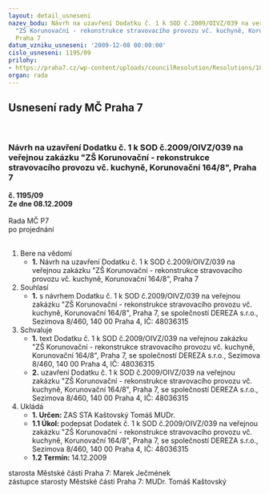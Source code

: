 ```yaml
---
layout: detail_usneseni
nazev_bodu: Návrh na uzavření Dodatku č. 1 k SOD č.2009/OIVZ/039 na veřejnou zakázku
  "ZŠ Korunovační - rekonstrukce stravovacího provozu vč. kuchyně, Korunovační 164/8",
  Praha 7
datum_vzniku_usneseni: '2009-12-08 00:00:00'
cislo_usneseni: 1195/09
prilohy:
- https://praha7.cz/wp-content/uploads/councilResolution/Resolutions/18219/62-dodatek_n%c3%a1vrh.doc
organ: rada
---
```

<div id="ucUsn_pList" class="usn">
	<span><h2>Usnesení rady MČ Praha 7 </h2>
<br></span><div class="standBody">
<span><h3>Návrh na uzavření Dodatku č. 1 k SOD č.2009/OIVZ/039 na veřejnou zakázku "ZŠ Korunovační - rekonstrukce stravovacího provozu vč. kuchyně, Korunovační 164/8", Praha 7</h3></span><div class="center">
		<strong>č. 1195/09</strong><br>
	</div>
<div class="center">
		<strong>Ze dne 08.12.2009</strong><br><br>
	</div>Rada MČ P7<br> po projednání<br><br><ol>
<li>Bere na vědomí<ul><li>
<strong>1.</strong> Návrh na uzavření Dodatku č. 1 k SOD č.2009/OIVZ/039 na veřejnou zakázku "ZŠ Korunovační - rekonstrukce stravovacího provozu vč. kuchyně, Korunovační 164/8", Praha 7</li></ul>
</li>
<li>Souhlasí<ul><li>
<strong>1.</strong> s návrhem Dodatku č. 1 k SOD č.2009/OIVZ/039 na veřejnou zakázku "ZŠ Korunovační - rekonstrukce stravovacího provozu vč. kuchyně, Korunovační 164/8", Praha 7, se společností DEREZA s.r.o., Sezimova 8/460, 140 00 Praha 4, IČ: 48036315  </li></ul>
</li>
<li>Schvaluje<ul>
<li>
<strong>1.</strong> text Dodatku č. 1 k SOD č.2009/OIVZ/039 na veřejnou zakázku "ZŠ Korunovační - rekonstrukce stravovacího provozu vč. kuchyně, Korunovační 164/8", Praha 7, se společností DEREZA s.r.o., Sezimova 8/460, 140 00 Praha 4, IČ: 48036315  </li>
<li>
<strong>2.</strong> uzavření Dodatku č. 1 k SOD č.2009/OIVZ/039 na veřejnou zakázku "ZŠ Korunovační - rekonstrukce stravovacího provozu vč. kuchyně, Korunovační 164/8", Praha 7, se společností DEREZA s.r.o., Sezimova 8/460, 140 00 Praha 4, IČ: 48036315    </li>
</ul>
</li>
<li>Ukládá<ul>
<li>
<strong>1. Určen: </strong>ZAS STA Kaštovský Tomáš MUDr.</li>
<li>
<strong>1.1 Úkol: </strong>podepsat Dodatek č. 1 k SOD č.2009/OIVZ/039 na veřejnou zakázku "ZŠ Korunovační - rekonstrukce stravovacího provozu vč. kuchyně, Korunovační 164/8", Praha 7, se společností DEREZA s.r.o., Sezimova 8/460, 140 00 Praha 4, IČ: 48036315  </li>
<li>
<strong>1.2 Termín: </strong>14.12.2009</li>
</ul>
</li>
</ol>starosta Městské části Praha 7: Marek Ječmének<br>zástupce starosty Městské části Praha 7: MUDr. Tomáš Kaštovský 
</div>
</div>